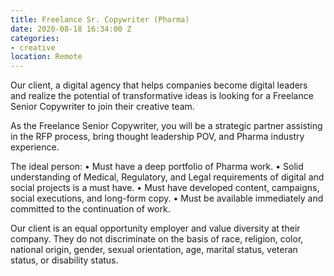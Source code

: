 ```yaml
---
title: Freelance Sr. Copywriter (Pharma)
date: 2020-08-18 16:34:00 Z
categories:
- creative
location: Remote
---
```


Our client, a digital agency that helps companies become digital leaders and realize the potential of transformative ideas is looking for a Freelance Senior Copywriter to join their creative team.

As the Freelance Senior Copywriter, you will be a strategic partner assisting in the RFP process, bring thought leadership POV, and Pharma industry experience. 

The ideal person:
• Must have a deep portfolio of Pharma work.
• Solid understanding of Medical, Regulatory, and Legal requirements of digital and social projects is a must have. 
• Must have developed content, campaigns, social executions, and long-form copy. 
• Must be available immediately and committed to the continuation of work.


Our client is an equal opportunity employer and value diversity at their company. They do not discriminate on the basis of race, religion, color, national origin, gender, sexual orientation, age, marital status, veteran status, or disability status.
